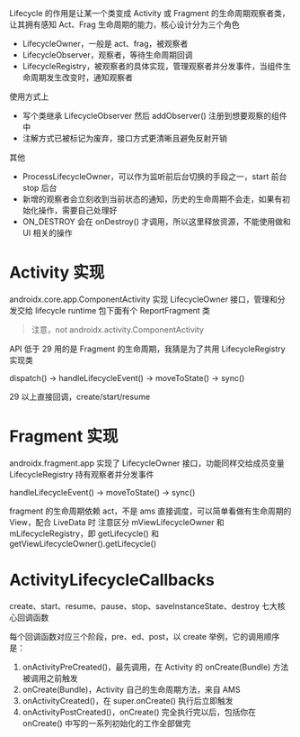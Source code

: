 
Lifecycle 的作用是让某一个类变成 Activity 或 Fragment 的生命周期观察者类，让其拥有感知 Act、Frag 生命周期的能力，核心设计分为三个角色

- LifecycleOwner，一般是 act、frag，被观察者
- LifecycleObserver，观察者，等待生命周期回调
- LifecycleRegistry，被观察者的具体实现，管理观察者并分发事件，当组件生命周期发生改变时，通知观察者

使用方式上

- 写个类继承 LifecycleObserver 然后 addObserver() 注册到想要观察的组件中
- 注解方式已被标记为废弃，接口方式更清晰且避免反射开销

其他

- ProcessLifecycleOwner，可以作为监听前后台切换的手段之一，start 前台 stop 后台
- 新增的观察者会立刻收到当前状态的通知，历史的生命周期不会走，如果有初始化操作，需要自己处理好
- ON_DESTROY 会在 onDestroy() 才调用，所以这里释放资源，不能使用做和 UI 相关的操作

# Activity 实现

androidx.core.app.ComponentActivity 实现 LifecycleOwner 接口，管理和分发交给 lifecycle runtime 包下面有个 ReportFragment 类

> 注意，not androidx.activity.ComponentActivity

API 低于 29 用的是 Fragment 的生命周期，我猜是为了共用 LifecycleRegistry 实现类

dispatch() -> handleLifecycleEvent() -> moveToState() -> sync()

29 以上直接回调，create/start/resume

# Fragment 实现

androidx.fragment.app 实现了 LifecycleOwner 接口，功能同样交给成员变量 LifecycleRegistry 持有观察者并分发事件

handleLifecycleEvent() -> moveToState() -> sync()

fragment 的生命周期依赖 act，不是 ams 直接调度，可以简单看做有生命周期的 View，配合 LiveData 时 注意区分 mViewLifecycleOwner 和 mLifecycleRegistry，即 getLifecycle() 和 getViewLifecycleOwner().getLifecycle()

# ActivityLifecycleCallbacks

create、start、resume、pause、stop、saveInstanceState、destroy 七大核心回调函数

每个回调函数对应三个阶段，pre、ed、post，以 create 举例，它的调用顺序是：

1. onActivityPreCreated()，最先调用，在 Activity 的 onCreate(Bundle) 方法被调用之前触发
2. onCreate(Bundle)，Activity 自己的生命周期方法，来自 AMS
3. onActivityCreated()，在 super.onCreate() 执行后立即触发
4. onActivityPostCreated()，onCreate() 完全执行完以后，包括你在 onCreate() 中写的一系列初始化的工作全部做完
